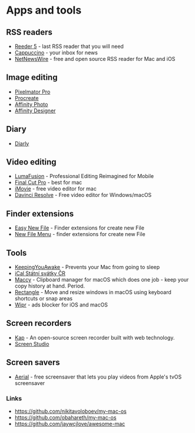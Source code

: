 # Apps and tools


## RSS readers

- [Reeder 5](https://reederapp.com/) - last RSS reader that you will need
- [Cappuccino](https://cappuccinoapp.com/) - your inbox for news
- [NetNewsWire](https://netnewswire.com/) - free and open source RSS reader for Mac and iOS 

## Image editing

* [Pixelmator Pro](https://www.pixelmator.com/pro/)
* [Procreate](https://procreate.art/)
* [Affinity Photo](https://affinity.serif.com/en-gb/photo/)
* [Affinity Designer](https://affinity.serif.com/en-gb/designer/)

## Diary

* [Diarly](https://diarly.app/)

## Video editing

* [LumaFusion](https://luma-touch.com/) - Professional Editing Reimagined for Mobile
* [Final Cut Pro](https://www.apple.com/final-cut-pro/) - best for mac
* [iMovie](https://www.apple.com/imovie/) - free video editor for mac
* [Davinci Resolve](https://www.blackmagicdesign.com/products/davinciresolve/) - Free video editor for Windows/macOS

## Finder extensions

* [Easy New File](https://itunes.apple.com/us/app/easy-new-file/id1162194131?ls=1&mt=12) - Finder extensions for create new File
* [New File Menu](https://itunes.apple.com/us/app/new-file-menu/id1064959555) - finder extensions for create new File

## Tools

* [KeepingYouAwake](https://keepingyouawake.app/) -  Prevents your Mac from going to sleep
* [iCal Státní svátky ČR](webcal://www.google.com/calendar/ical/czech__cs%40holiday.calendar.google.com/public/basic.ics)
* [Maccy](https://maccy.app/) - Clipboard manager for macOS which does one job - keep your copy history at hand. Period.
* [Rectangle](https://rectangleapp.com/) - Move and resize windows in macOS using keyboard shortcuts or snap areas
* [Wipr](https://giorgiocalderolla.com/wipr.html) - ads blocker for iOS and macOS

## Screen recorders

* [Kap](https://getkap.co/) - An open-source screen recorder built with web technology.
* [Screen Studio](https://www.screen.studio/)

## Screen savers
* [Aerial](https://aerialscreensaver.github.io) - free screensaver that lets you play videos from Apple's tvOS screensaver
### Links

* https://github.com/nikitavoloboev/my-mac-os
* https://github.com/obahareth/my-mac-os
* https://github.com/jaywcjlove/awesome-mac

